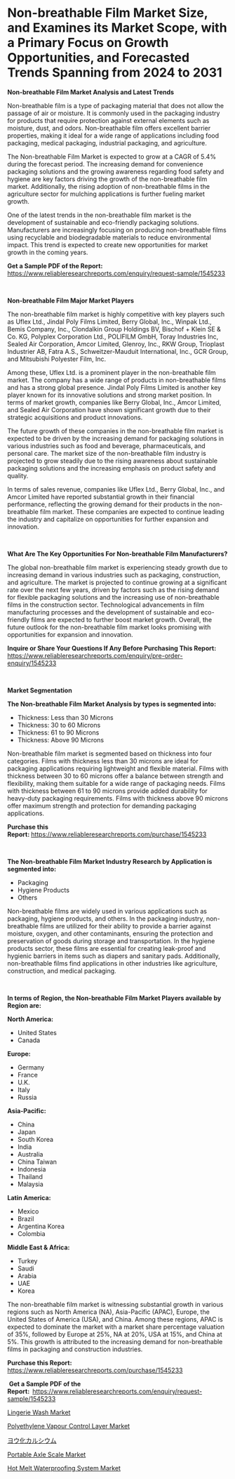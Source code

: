 <p><h1>Non-breathable Film Market Size, and Examines its Market Scope, with a Primary Focus on Growth Opportunities, and Forecasted Trends Spanning from 2024 to 2031</h1></p><p><strong>Non-breathable Film Market Analysis and Latest Trends</strong></p>
<p><p>Non-breathable film is a type of packaging material that does not allow the passage of air or moisture. It is commonly used in the packaging industry for products that require protection against external elements such as moisture, dust, and odors. Non-breathable film offers excellent barrier properties, making it ideal for a wide range of applications including food packaging, medical packaging, industrial packaging, and agriculture.</p><p>The Non-breathable Film Market is expected to grow at a CAGR of 5.4% during the forecast period. The increasing demand for convenience packaging solutions and the growing awareness regarding food safety and hygiene are key factors driving the growth of the non-breathable film market. Additionally, the rising adoption of non-breathable films in the agriculture sector for mulching applications is further fueling market growth.</p><p>One of the latest trends in the non-breathable film market is the development of sustainable and eco-friendly packaging solutions. Manufacturers are increasingly focusing on producing non-breathable films using recyclable and biodegradable materials to reduce environmental impact. This trend is expected to create new opportunities for market growth in the coming years.</p></p>
<p><strong>Get a Sample PDF of the Report:&nbsp;</strong> <a href="https://www.reliableresearchreports.com/enquiry/request-sample/1545233">https://www.reliableresearchreports.com/enquiry/request-sample/1545233</a></p>
<p>&nbsp;</p>
<p><strong>Non-breathable Film Major Market Players</strong></p>
<p><p>The non-breathable film market is highly competitive with key players such as Uflex Ltd., Jindal Poly Films Limited, Berry Global, Inc., Winpak Ltd., Bemis Company, Inc., Clondalkin Group Holdings BV, Bischof + Klein SE & Co. KG, Polyplex Corporation Ltd., POLIFILM GmbH, Toray Industries Inc, Sealed Air Corporation, Amcor Limited, Glenroy, Inc., RKW Group, Trioplast Industrier AB, Fatra A.S., Schweitzer-Mauduit International, Inc., GCR Group, and Mitsubishi Polyester Film, Inc.</p><p>Among these, Uflex Ltd. is a prominent player in the non-breathable film market. The company has a wide range of products in non-breathable films and has a strong global presence. Jindal Poly Films Limited is another key player known for its innovative solutions and strong market position. In terms of market growth, companies like Berry Global, Inc., Amcor Limited, and Sealed Air Corporation have shown significant growth due to their strategic acquisitions and product innovations.</p><p>The future growth of these companies in the non-breathable film market is expected to be driven by the increasing demand for packaging solutions in various industries such as food and beverage, pharmaceuticals, and personal care. The market size of the non-breathable film industry is projected to grow steadily due to the rising awareness about sustainable packaging solutions and the increasing emphasis on product safety and quality.</p><p>In terms of sales revenue, companies like Uflex Ltd., Berry Global, Inc., and Amcor Limited have reported substantial growth in their financial performance, reflecting the growing demand for their products in the non-breathable film market. These companies are expected to continue leading the industry and capitalize on opportunities for further expansion and innovation.</p></p>
<p>&nbsp;</p>
<p><strong>What Are The Key Opportunities For Non-breathable Film Manufacturers?</strong></p>
<p><p>The global non-breathable film market is experiencing steady growth due to increasing demand in various industries such as packaging, construction, and agriculture. The market is projected to continue growing at a significant rate over the next few years, driven by factors such as the rising demand for flexible packaging solutions and the increasing use of non-breathable films in the construction sector. Technological advancements in film manufacturing processes and the development of sustainable and eco-friendly films are expected to further boost market growth. Overall, the future outlook for the non-breathable film market looks promising with opportunities for expansion and innovation.</p></p>
<p><strong>Inquire or Share Your Questions If Any Before Purchasing This Report:</strong> <a href="https://www.reliableresearchreports.com/enquiry/pre-order-enquiry/1545233">https://www.reliableresearchreports.com/enquiry/pre-order-enquiry/1545233</a></p>
<p>&nbsp;</p>
<p><strong>Market Segmentation</strong></p>
<p><strong>The Non-breathable Film Market Analysis by types is segmented into:</strong></p>
<p><ul><li>Thickness: Less than 30 Microns</li><li>Thickness: 30 to 60 Microns</li><li>Thickness: 61 to 90 Microns</li><li>Thickness: Above 90 Microns</li></ul></p>
<p><p>Non-breathable film market is segmented based on thickness into four categories. Films with thickness less than 30 microns are ideal for packaging applications requiring lightweight and flexible material. Films with thickness between 30 to 60 microns offer a balance between strength and flexibility, making them suitable for a wide range of packaging needs. Films with thickness between 61 to 90 microns provide added durability for heavy-duty packaging requirements. Films with thickness above 90 microns offer maximum strength and protection for demanding packaging applications.</p></p>
<p><strong>Purchase this Report:&nbsp;</strong><a href="https://www.reliableresearchreports.com/purchase/1545233">https://www.reliableresearchreports.com/purchase/1545233</a></p>
<p>&nbsp;</p>
<p><strong>The Non-breathable Film Market Industry Research by Application is segmented into:</strong></p>
<p><ul><li>Packaging</li><li>Hygiene Products</li><li>Others</li></ul></p>
<p><p>Non-breathable films are widely used in various applications such as packaging, hygiene products, and others. In the packaging industry, non-breathable films are utilized for their ability to provide a barrier against moisture, oxygen, and other contaminants, ensuring the protection and preservation of goods during storage and transportation. In the hygiene products sector, these films are essential for creating leak-proof and hygienic barriers in items such as diapers and sanitary pads. Additionally, non-breathable films find applications in other industries like agriculture, construction, and medical packaging.</p></p>
<p>&nbsp;</p>
<p><strong>In terms of Region, the Non-breathable Film Market Players available by Region are:</strong></p>
<p>
    <p> <strong> North America: </strong>
        <ul>
            <li>United States</li>
            <li>Canada</li>
        </ul>
        </p> 
    <p> <strong> Europe: </strong>
        <ul>
            <li>Germany</li>
            <li>France</li>
            <li>U.K.</li>
            <li>Italy</li>
            <li>Russia</li>
        </ul>
        </p> 
    <p> <strong> Asia-Pacific: </strong>
        <ul>
            <li>China</li>
            <li>Japan</li>
            <li>South Korea</li>
            <li>India</li>
            <li>Australia</li>
            <li>China Taiwan</li>
            <li>Indonesia</li>
            <li>Thailand</li>
            <li>Malaysia</li>
        </ul>
        </p> 
    <p> <strong> Latin America: </strong>
        <ul>
            <li>Mexico</li>
            <li>Brazil</li>
            <li>Argentina Korea</li>
            <li>Colombia</li>
        </ul>
        </p> 
    <p> <strong> Middle East & Africa: </strong>
        <ul>
            <li>Turkey</li>
            <li>Saudi</li>
            <li>Arabia</li>
            <li>UAE</li>
            <li>Korea</li>
        </ul>
    </p>
    </p>
<p><p>The non-breathable film market is witnessing substantial growth in various regions such as North America (NA), Asia-Pacific (APAC), Europe, the United States of America (USA), and China. Among these regions, APAC is expected to dominate the market with a market share percentage valuation of 35%, followed by Europe at 25%, NA at 20%, USA at 15%, and China at 5%. This growth is attributed to the increasing demand for non-breathable films in packaging and construction industries.</p></p>
<p><strong>Purchase this Report: </strong><a href="https://www.reliableresearchreports.com/purchase/1545233">https://www.reliableresearchreports.com/purchase/1545233</a></p>
<p>&nbsp;<strong>Get a Sample PDF of the Report:&nbsp;&nbsp;</strong><a href="https://www.reliableresearchreports.com/enquiry/request-sample/1545233">https://www.reliableresearchreports.com/enquiry/request-sample/1545233</a></p>
<p><strong></strong></p>
<p><p><a href="https://issuu.com/reportprime-2/docs/lingerie-wash-market-size-2030.pptx">Lingerie Wash Market</a></p><p><a href="https://github.com/dimitrishawkinswaynenp91rgz/Market-Research-Report-List-1/blob/main/polyethylene-vapour-control-layer-market.md">Polyethylene Vapour Control Layer Market</a></p><p><a href="https://github.com/avbqbctihcbe2/Market-Research-Report-List-1/blob/main/3872444357.md">ヨウ化カルシウム</a></p><p><a href="https://issuu.com/reportprime-2/docs/portable-axle-scale-market-size-2030.pptx">Portable Axle Scale Market</a></p><p><a href="https://github.com/changoleonlaverguenzanoexiste/Market-Research-Report-List-2/blob/main/hot-melt-waterproofing-system-market.md">Hot Melt Waterproofing System Market</a></p></p>